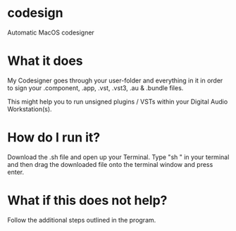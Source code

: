 # codesign
Automatic MacOS codesigner

# What it does
My Codesigner goes through your user-folder and everything in it in order to sign your .component, .app, .vst, .vst3, .au & .bundle files.

This might help you to run unsigned plugins / VSTs within your Digital Audio Workstation(s).

# How do I run it?
Download the .sh file and open up your Terminal. Type "sh " in your terminal and then drag the downloaded file onto the terminal window and press enter.

# What if this does not help?
Follow the additional steps outlined in the program.
